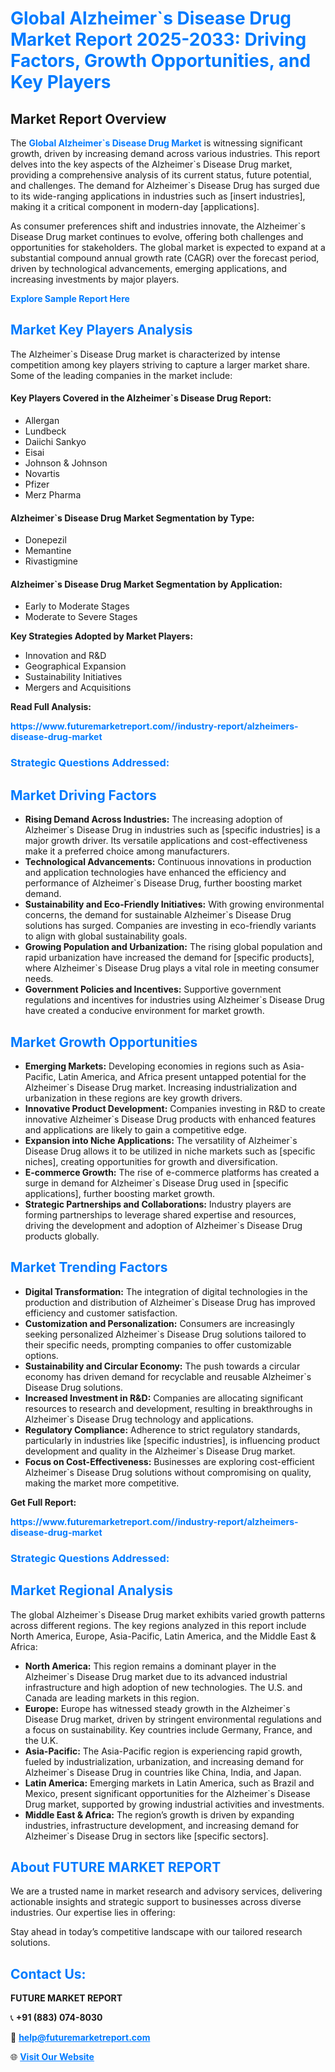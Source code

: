 <h1 style="color: #007BFF;">Global Alzheimer`s Disease Drug Market Report 2025-2033: Driving Factors, Growth Opportunities, and Key Players</h1>

<section id="overview">
<h2>Market Report Overview</h2>
<p>The <a href="https://www.futuremarketreport.com//industry-report/alzheimers-disease-drug-market" style="color: #007BFF; text-decoration: none;"><strong>Global Alzheimer`s Disease Drug Market</strong></a> is witnessing significant growth, driven by increasing demand across various industries. This report delves into the key aspects of the Alzheimer`s Disease Drug market, providing a comprehensive analysis of its current status, future potential, and challenges. The demand for Alzheimer`s Disease Drug has surged due to its wide-ranging applications in industries such as [insert industries], making it a critical component in modern-day [applications].</p>
<p>As consumer preferences shift and industries innovate, the Alzheimer`s Disease Drug market continues to evolve, offering both challenges and opportunities for stakeholders. The global market is expected to expand at a substantial compound annual growth rate (CAGR) over the forecast period, driven by technological advancements, emerging applications, and increasing investments by major players.</p>
</section>

<section id="overview">
<p><a href="https://www.futuremarketreport.com//request-sample/reportId=80386" style="color: #007BFF; text-decoration: none;"><strong>Explore Sample Report Here</strong></a></p>
</section>

<section id="key-players">
<h2 style="color: #007BFF;">Market Key Players Analysis</h2>
<p>The Alzheimer`s Disease Drug market is characterized by intense competition among key players striving to capture a larger market share. Some of the leading companies in the market include:</p>
<h4>Key Players Covered in the Alzheimer`s Disease Drug Report:</h4>
<ul><li>Allergan</li><li>Lundbeck</li><li>Daiichi Sankyo</li><li>Eisai</li><li>Johnson &amp; Johnson</li><li>Novartis</li><li>Pfizer</li><li>Merz Pharma</li></ul>
<h4>Alzheimer`s Disease Drug Market Segmentation by Type:</h4>
<ul><li>Donepezil</li><li>Memantine</li><li>Rivastigmine</li></ul>

<h4>Alzheimer`s Disease Drug Market Segmentation by Application:</h4>
<ul><li>Early to Moderate Stages</li><li>Moderate to Severe Stages</li></ul>
<p><strong>Key Strategies Adopted by Market Players:</strong></p>
<ul>
<li>Innovation and R&D</li>
<li>Geographical Expansion</li>
<li>Sustainability Initiatives</li>
<li>Mergers and Acquisitions</li>
</ul>
</section>

<section>
<p><strong>Read Full Analysis: </strong></p><a href="https://www.futuremarketreport.com//industry-report/alzheimers-disease-drug-market" style="color: #007BFF; text-decoration: none;"><strong>https://www.futuremarketreport.com//industry-report/alzheimers-disease-drug-market</strong></a>
<h3 style="color: #007BFF;">Strategic Questions Addressed:</h3>
</section>

<section id="driving-factors">
<h2 style="color: #007BFF;">Market Driving Factors</h2>
<ul>
<li><strong>Rising Demand Across Industries:</strong> The increasing adoption of Alzheimer`s Disease Drug in industries such as [specific industries] is a major growth driver. Its versatile applications and cost-effectiveness make it a preferred choice among manufacturers.</li>
<li><strong>Technological Advancements:</strong> Continuous innovations in production and application technologies have enhanced the efficiency and performance of Alzheimer`s Disease Drug, further boosting market demand.</li>
<li><strong>Sustainability and Eco-Friendly Initiatives:</strong> With growing environmental concerns, the demand for sustainable Alzheimer`s Disease Drug solutions has surged. Companies are investing in eco-friendly variants to align with global sustainability goals.</li>
<li><strong>Growing Population and Urbanization:</strong> The rising global population and rapid urbanization have increased the demand for [specific products], where Alzheimer`s Disease Drug plays a vital role in meeting consumer needs.</li>
<li><strong>Government Policies and Incentives:</strong> Supportive government regulations and incentives for industries using Alzheimer`s Disease Drug have created a conducive environment for market growth.</li>
</ul>
</section>

<section id="growth-opportunities">
<h2 style="color: #007BFF;">Market Growth Opportunities</h2>
<ul>
<li><strong>Emerging Markets:</strong> Developing economies in regions such as Asia-Pacific, Latin America, and Africa present untapped potential for the Alzheimer`s Disease Drug market. Increasing industrialization and urbanization in these regions are key growth drivers.</li>
<li><strong>Innovative Product Development:</strong> Companies investing in R&D to create innovative Alzheimer`s Disease Drug products with enhanced features and applications are likely to gain a competitive edge.</li>
<li><strong>Expansion into Niche Applications:</strong> The versatility of Alzheimer`s Disease Drug allows it to be utilized in niche markets such as [specific niches], creating opportunities for growth and diversification.</li>
<li><strong>E-commerce Growth:</strong> The rise of e-commerce platforms has created a surge in demand for Alzheimer`s Disease Drug used in [specific applications], further boosting market growth.</li>
<li><strong>Strategic Partnerships and Collaborations:</strong> Industry players are forming partnerships to leverage shared expertise and resources, driving the development and adoption of Alzheimer`s Disease Drug products globally.</li>
</ul>
</section>

<section id="trending-factors">
<h2 style="color: #007BFF;">Market Trending Factors</h2>
<ul>
<li><strong>Digital Transformation:</strong> The integration of digital technologies in the production and distribution of Alzheimer`s Disease Drug has improved efficiency and customer satisfaction.</li>
<li><strong>Customization and Personalization:</strong> Consumers are increasingly seeking personalized Alzheimer`s Disease Drug solutions tailored to their specific needs, prompting companies to offer customizable options.</li>
<li><strong>Sustainability and Circular Economy:</strong> The push towards a circular economy has driven demand for recyclable and reusable Alzheimer`s Disease Drug solutions.</li>
<li><strong>Increased Investment in R&D:</strong> Companies are allocating significant resources to research and development, resulting in breakthroughs in Alzheimer`s Disease Drug technology and applications.</li>
<li><strong>Regulatory Compliance:</strong> Adherence to strict regulatory standards, particularly in industries like [specific industries], is influencing product development and quality in the Alzheimer`s Disease Drug market.</li>
<li><strong>Focus on Cost-Effectiveness:</strong> Businesses are exploring cost-efficient Alzheimer`s Disease Drug solutions without compromising on quality, making the market more competitive.</li>
</ul>
</section>

<section>
<p><strong>Get Full Report: </strong></p><a href="https://www.futuremarketreport.com//industry-report/alzheimers-disease-drug-market" style="color: #007BFF; text-decoration: none;"><strong>https://www.futuremarketreport.com//industry-report/alzheimers-disease-drug-market</strong></a>
<h3 style="color: #007BFF;">Strategic Questions Addressed:</h3>
</section>


<section id="regional-analysis">
<h2 style="color: #007BFF;">Market Regional Analysis</h2>
<p>The global Alzheimer`s Disease Drug market exhibits varied growth patterns across different regions. The key regions analyzed in this report include North America, Europe, Asia-Pacific, Latin America, and the Middle East & Africa:</p>
<ul>
<li><strong>North America:</strong> This region remains a dominant player in the Alzheimer`s Disease Drug market due to its advanced industrial infrastructure and high adoption of new technologies. The U.S. and Canada are leading markets in this region.</li>
<li><strong>Europe:</strong> Europe has witnessed steady growth in the Alzheimer`s Disease Drug market, driven by stringent environmental regulations and a focus on sustainability. Key countries include Germany, France, and the U.K.</li>
<li><strong>Asia-Pacific:</strong> The Asia-Pacific region is experiencing rapid growth, fueled by industrialization, urbanization, and increasing demand for Alzheimer`s Disease Drug in countries like China, India, and Japan.</li>
<li><strong>Latin America:</strong> Emerging markets in Latin America, such as Brazil and Mexico, present significant opportunities for the Alzheimer`s Disease Drug market, supported by growing industrial activities and investments.</li>
<li><strong>Middle East & Africa:</strong> The region’s growth is driven by expanding industries, infrastructure development, and increasing demand for Alzheimer`s Disease Drug in sectors like [specific sectors].</li>
</ul>
</section>

<footer>
<h2 style="color: #007BFF;">About FUTURE MARKET REPORT</h2>
<p>We are a trusted name in market research and advisory services, delivering actionable insights and strategic support to businesses across diverse industries. Our expertise lies in offering:</p>

<p>Stay ahead in today’s competitive landscape with our tailored research solutions.</p>

<h2 style="color: #007BFF;">Contact Us:</h2>
<p><strong>FUTURE MARKET REPORT</strong></p>
<p>📞 <strong>+91 (883) 074-8030</strong></p>
<p>📧 <strong><a href="mailto:help@futuremarketreport.com" style="color: #007BFF;">help@futuremarketreport.com</a></strong></p>
<p>🌐 <strong><a href="https://www.futuremarketreport.com/" style="color: #007BFF;">Visit Our Website</a></strong></p>
</footer>